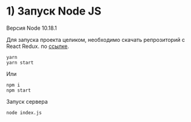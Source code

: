 # 1) Запуск Node JS

Версия Node 10.18.1

Для запуска проекта целиком, необходимо скачать репрозиторий с React Redux. по [ссылке](https://nodejs.org/).

```
yarn
yarn start
```

Или

```
npm i
npm start
```

Запуск сервера

```
node index.js
```
